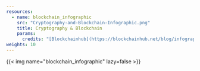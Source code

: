 ```yaml
---
resources:
  - name: blockchain_infographic
    src: "Cryptography-and-Blockchain-Infographic.png"
    title: Cryptography & Blockchain
    params:
      credits: "[Blockchainhub](https://blockchainhub.net/blog/infographics/cryptography-blockchain-infographic/)"
weights: 10
---
```


{{< img name="blockchain_infographic" lazy=false >}}
